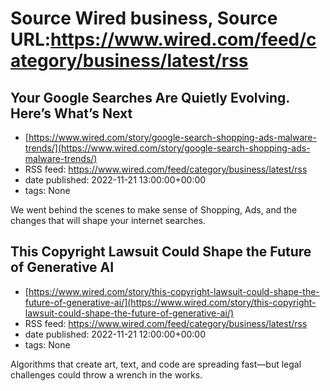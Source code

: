 # Source Wired business, Source URL:https://www.wired.com/feed/category/business/latest/rss

## Your Google Searches Are Quietly Evolving. Here’s What’s Next
 - [https://www.wired.com/story/google-search-shopping-ads-malware-trends/](https://www.wired.com/story/google-search-shopping-ads-malware-trends/)
 - RSS feed: https://www.wired.com/feed/category/business/latest/rss
 - date published: 2022-11-21 13:00:00+00:00
 - tags: None

We went behind the scenes to make sense of Shopping, Ads, and the changes that will shape your internet searches.

## This Copyright Lawsuit Could Shape the Future of Generative AI
 - [https://www.wired.com/story/this-copyright-lawsuit-could-shape-the-future-of-generative-ai/](https://www.wired.com/story/this-copyright-lawsuit-could-shape-the-future-of-generative-ai/)
 - RSS feed: https://www.wired.com/feed/category/business/latest/rss
 - date published: 2022-11-21 12:00:00+00:00
 - tags: None

Algorithms that create art, text, and code are spreading fast—but legal challenges could throw a wrench in the works.
